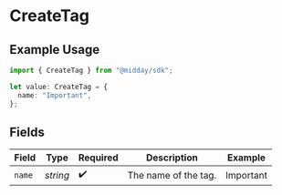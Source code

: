 # CreateTag

## Example Usage

```typescript
import { CreateTag } from "@midday/sdk";

let value: CreateTag = {
  name: "Important",
};
```

## Fields

| Field                | Type                 | Required             | Description          | Example              |
| -------------------- | -------------------- | -------------------- | -------------------- | -------------------- |
| `name`               | *string*             | :heavy_check_mark:   | The name of the tag. | Important            |